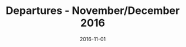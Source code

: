 ---
title: Departures - November/December 2016
date: 2016-11-01
summary_markdown: |
  Assael introduces the Cascade Collection and Sunset Collection. The Cascade earrings and bracelet feature Akoya Pearls and Diamonds set in a flexible 18K yellow gold chain. The Sunset Collection Necklace has 7 strands of Akoya Pearls that drape beautifully around the neck. ​​
featured_image: /uploads/2016-11-01-b.jpg
---